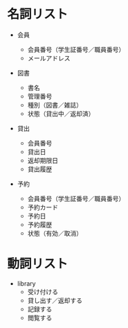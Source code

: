 # 名詞リスト
- 会員
  - 会員番号（学生証番号／職員番号）
  - メールアドレス

- 図書
  - 書名
  - 管理番号
  - 種別（図書／雑誌）
  - 状態（貸出中／返却済）

- 貸出
  - 会員番号
  - 貸出日
  - 返却期限日
  - 貸出履歴

- 予約
  - 会員番号（学生証番号／職員番号）
  - 予約カード
  - 予約日
  - 予約履歴
  - 状態（有効／取消）



# 動詞リスト
- library
  + 受け付ける
  + 貸し出す／返却する
  + 記録する
  + 閲覧する
